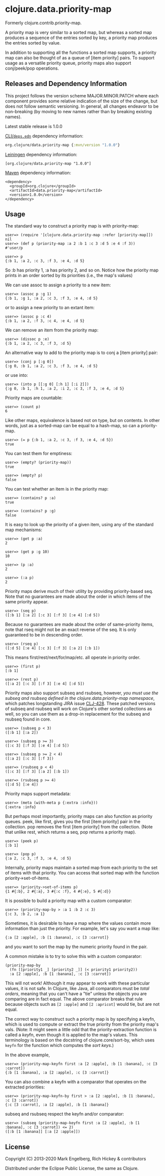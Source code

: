# clojure.data.priority-map

Formerly clojure.contrib.priority-map.

A priority map is very similar to a sorted map,
but whereas a sorted map produces a
sequence of the entries sorted by key, a priority
map produces the entries sorted by value.

In addition to supporting all the functions a
sorted map supports, a priority map
can also be thought of as a queue of [item priority] pairs.
To support usage as a versatile priority queue,
priority maps also support conj/peek/pop operations.

## Releases and Dependency Information

This project follows the version scheme MAJOR.MINOR.PATCH where each component provides some relative indication of the size of the change, but does not follow semantic versioning. In general, all changes endeavor to be non-breaking (by moving to new names rather than by breaking existing names).

Latest stable release is 1.0.0

[CLI/`deps.edn`](https://clojure.org/reference/deps_and_cli) dependency information:
```clojure
org.clojure/data.priority-map {:mvn/version "1.0.0"}
```

[Leiningen](https://github.com/technomancy/leiningen) dependency information:

    [org.clojure/data.priority-map "1.0.0"]

[Maven](https://maven.apache.org/) dependency information:

    <dependency>
      <groupId>org.clojure</groupId>
      <artifactId>data.priority-map</artifactId>
      <version>1.0.0</version>
    </dependency>


## Usage

The standard way to construct a priority map is with priority-map:

    user=> (require '[clojure.data.priority-map :refer [priority-map]])
    nil
    user=> (def p (priority-map :a 2 :b 1 :c 3 :d 5 :e 4 :f 3))
    #'user/p

    user=> p
    {:b 1, :a 2, :c 3, :f 3, :e 4, :d 5}

So :b has priority 1, :a has priority 2, and so on.
Notice how the priority map prints in an order sorted by its priorities (i.e., the map's values)

We can use assoc to assign a priority to a new item:

    user=> (assoc p :g 1)
    {:b 1, :g 1, :a 2, :c 3, :f 3, :e 4, :d 5}

or to assign a new priority to an extant item:

    user=> (assoc p :c 4)
    {:b 1, :a 2, :f 3, :c 4, :e 4, :d 5}

We can remove an item from the priority map:

    user=> (dissoc p :e)
    {:b 1, :a 2, :c 3, :f 3, :d 5}

An alternative way to add to the priority map is to conj a [item priority] pair:

    user=> (conj p [:g 0])
    {:g 0, :b 1, :a 2, :c 3, :f 3, :e 4, :d 5}

or use into:

    user=> (into p [[:g 0] [:h 1] [:i 2]])
    {:g 0, :b 1, :h 1, :a 2, :i 2, :c 3, :f 3, :e 4, :d 5}

Priority maps are countable:

    user=> (count p)
    6

Like other maps, equivalence is based not on type, but on contents.
In other words, just as a sorted-map can be equal to a hash-map,
so can a priority-map.

    user=> (= p {:b 1, :a 2, :c 3, :f 3, :e 4, :d 5})
    true

You can test them for emptiness:

    user=> (empty? (priority-map))
    true

    user=> (empty? p)
    false

You can test whether an item is in the priority map:

    user=> (contains? p :a)
    true

    user=> (contains? p :g)
    false

It is easy to look up the priority of a given item, using any of the standard map mechanisms:

    user=> (get p :a)
    2

    user=> (get p :g 10)
    10

    user=> (p :a)
    2

    user=> (:a p)
    2

Priority maps derive much of their utility by providing priority-based seq.
Note that no guarantees are made about the order in which items of the same priority appear.

    user=> (seq p)
    ([:b 1] [:a 2] [:c 3] [:f 3] [:e 4] [:d 5])

Because no guarantees are made about the order of same-priority items, note that
rseq might not be an exact reverse of the seq.  It is only guaranteed to be in
descending order.

    user=> (rseq p)
    ([:d 5] [:e 4] [:c 3] [:f 3] [:a 2] [:b 1])

This means first/rest/next/for/map/etc. all operate in priority order.

    user=> (first p)
    [:b 1]

    user=> (rest p)
    ([:a 2] [:c 3] [:f 3] [:e 4] [:d 5])

Priority maps also support subseq and rsubseq, however, *you must use the subseq and rsubseq
defined in the clojure.data.priority-map namespace*, which patches longstanding JIRA issue
[CLJ-428](https://clojure.atlassian.net/browse/CLJ-428).  These patched versions
of subseq and rsubseq will work on Clojure's other sorted collections as well, so you can
use them as a drop-in replacement for the subseq and rsubseq found in core.

	user=> (subseq p < 3)
	([:b 1] [:a 2])

	user=> (subseq p >= 3)
	([:c 3] [:f 3] [:e 4] [:d 5])

   	user=> (subseq p >= 2 < 4)
	([:a 2] [:c 3] [:f 3])

	user=> (rsubseq p < 4)
	([:c 3] [:f 3] [:a 2] [:b 1])

	user=> (rsubseq p >= 4)
	([:d 5] [:e 4])

Priority maps support metadata:

    user=> (meta (with-meta p {:extra :info}))
    {:extra :info}

But perhaps most importantly, priority maps can also function as priority queues.
peek, like first, gives you the first [item priority] pair in the collection.
pop removes the first [item priority] from the collection.
(Note that unlike rest, which returns a seq, pop returns a priority map).

    user=> (peek p)
    [:b 1]

    user=> (pop p)
    {:a 2, :c 3, :f 3, :e 4, :d 5}
    
Internally, priority maps maintain a sorted map from each priority to the set 
of items with that priority.  You can access that sorted map with the function
priority->set-of-items.

	user=> (priority->set-of-items p)
	{1 #{:b}, 2 #{:a}, 3 #{:c :f}, 4 #{:e}, 5 #{:d}}

It is possible to build a priority map with a custom comparator:

    user=> (priority-map-by > :a 1 :b 2 :c 3)
    {:c 3, :b 2, :a 1}

Sometimes, it is desirable to have a map where the values contain more information
than just the priority.  For example, let's say you want a map like:

    {:a [2 :apple], :b [1 :banana], :c [3 :carrot]}

and you want to sort the map by the numeric priority found in the pair.

A common mistake is to try to solve this with a custom comparator:

    (priority-map-by
      (fn [[priority1 _] [priority2 _]] (< priority1 priority2))
      :a [2 :apple], :b [1 :banana], :c [3 :carrot])

This will not work!  Although it may appear to work with these particular values, it is not safe.
In Clojure, like Java, all comparators must be *total orders*,
meaning that you can't have a "tie" unless the objects you are comparing are
in fact equal.  The above comparator breaks that rule because objects such as
`[2 :apple]` and `[2 :apricot]` would tie, but are not equal.

The correct way to construct such a priority map is by specifying a keyfn, which is used
to compute or extract the true priority from the priority map's vals. (Note: It might seem a little odd
that the priority-extraction function is called a *key*fn, even though it is applied to the
map's values.  This terminology is based on the docstring of clojure.core/sort-by, which
uses `keyfn` for the function which computes the *sort keys*.)

In the above example,

    user=> (priority-map-keyfn first :a [2 :apple], :b [1 :banana], :c [3 :carrot])
    {:b [1 :banana], :a [2 :apple], :c [3 :carrot]}

You can also combine a keyfn with a comparator that operates on the extracted priorities:

    user=> (priority-map-keyfn-by first > :a [2 :apple], :b [1 :banana], :c [3 :carrot])
    {:c [3 :carrot], :a [2 :apple], :b [1 :banana]}

subseq and rsubseq respect the keyfn and/or comparator:

	user=> (subseq (priority-map-keyfn first :a [2 :apple], :b [1 :banana], :c [3 :carrot]) <= 2)
	([:b [1 :banana]] [:a [2 :apple]])

## License

Copyright (C) 2013-2020 Mark Engelberg, Rich Hickey & contributors

Distributed under the Eclipse Public License, the same as Clojure.

